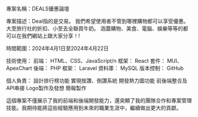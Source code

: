 專案名稱：DEALS優惠論壇

專案描述：Deal指的是交易。
我們希望使用者不管到哪裡購物都可以享受優惠。
大至旅行社的折扣、小至去全聯買牛奶。
涵蓋購物、美食、電腦、娛樂等等的都可以在我們網站上跟大家分享！!

時間範圍：2024年4月1日至2024年4月22日

技術使用：
前端： HTML、CSS、JavaScript/n
框架： React
套件： MUI、ApexChart
後端： PHP
框架： Laravel
資料庫： MySQL
版本控制： GitHub

個人負責：
設計排行榜功能
實現按讚、倒讚系統
開發熱力圖功能
前後端整合及API串接
Logo製作及發想
簡報製作

這個專案不僅展示了我的前端和後端開發能力，還突顯了我的團隊合作和專案管理技能。我期待能將這些經驗應用到未來的職業生涯中，繼續做出更大的貢獻。
